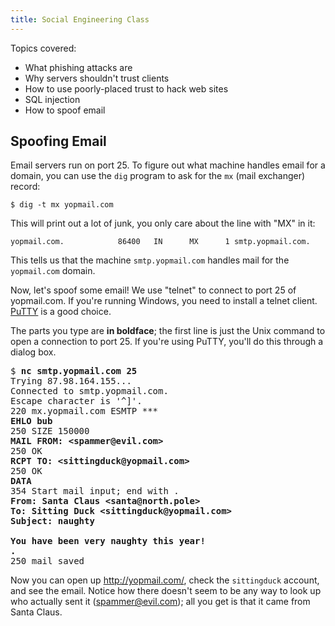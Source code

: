 ```yaml
---
title: Social Engineering Class
---
```


Topics covered:

* What phishing attacks are
* Why servers shouldn't trust clients
* How to use poorly-placed trust to hack web sites
* SQL injection
* How to spoof email

Spoofing Email
--------------

Email servers run on port 25.  To figure out what machine handles email
for a domain, you can use the `dig` program to ask for the `mx` (mail
exchanger) record:

    $ dig -t mx yopmail.com

This will print out a lot of junk, you only care about the line with
"MX" in it:

    yopmail.com.            86400   IN      MX      1 smtp.yopmail.com.


This tells us that the machine `smtp.yopmail.com` handles mail for the
`yopmail.com` domain.

Now, let's spoof some email!  We use "telnet" to connect to port 25 of
yopmail.com.  If you're running Windows, you need to install a telnet
client.  [PuTTY](http://www.chiark.greenend.org.uk/~sgtatham/putty/) is
a good choice.

The parts you type are <b>in boldface</b>; the first line is just the
Unix command to open a connection to port 25.  If you're using PuTTY,
you'll do this through a dialog box.

<pre>
$ <b>nc smtp.yopmail.com 25</b>
Trying 87.98.164.155...
Connected to smtp.yopmail.com.
Escape character is '^]'.
220 mx.yopmail.com ESMTP *** 
<b>EHLO bub</b>
250 SIZE 150000
<b>MAIL FROM: &lt;spammer@evil.com&gt;</b>
250 OK
<b>RCPT TO: &lt;sittingduck@yopmail.com&gt;</b>
250 OK
<b>DATA</b>
354 Start mail input; end with <CRLF>.<CRLF>
<b>From: Santa Claus &lt;santa@north.pole&gt;</b>
<b>To: Sitting Duck &lt;sittingduck@yopmail.com&gt;</b>
<b>Subject: naughty</b>

<b>You have been very naughty this year!</b>
<b>.</b>
250 mail saved
</pre>

Now you can open up <http://yopmail.com/>, check the `sittingduck`
account, and see the email.  Notice how there doesn't seem to be any way
to look up who actually sent it (spammer@evil.com); all you get is that
it came from Santa Claus.

